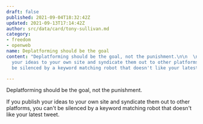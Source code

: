 ```yaml
---
draft: false
published: 2021-09-04T18:32:42Z
updated: 2021-09-13T17:14:42Z
author: src/data/card/tony-sullivan.md
category:
- freedom
- openweb
name: Deplatforming should be the goal
content: "Deplatforming should be the goal, not the punishment.\n\n  \nIf you publish
  your ideas to your own site and syndicate them out to other platforms, you can't
  be silenced by a keyword matching robot that doesn't like your latest tweet."

---
```

Deplatforming should be the goal, not the punishment.

If you publish your ideas to your own site and syndicate them out to other platforms, you can't be silenced by a keyword matching robot that doesn't like your latest tweet.